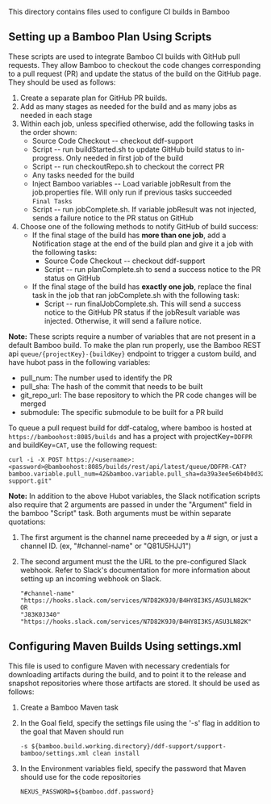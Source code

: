 <!--
/*
 * Copyright (c) Codice Foundation
 *
 * This is free software: you can redistribute it and/or modify it under the terms of the GNU Lesser General Public License as published by the Free Software Foundation, either
 * version 3 of the License, or any later version.
 *
 * This program is distributed in the hope that it will be useful, but WITHOUT ANY WARRANTY; without even the implied warranty of MERCHANTABILITY or FITNESS FOR A PARTICULAR PURPOSE.
 * See the GNU Lesser General Public License for more details. A copy of the GNU Lesser General Public License is distributed along with this program and can be found at
 * <http://www.gnu.org/licenses/lgpl.html>.
 */
-->

This directory contains files used to configure CI builds in Bamboo

## Setting up a Bamboo Plan Using Scripts

These scripts are used to integrate Bamboo CI builds with GitHub pull requests. They allow Bamboo to checkout the code changes corresponding to a pull request (PR) and update the status of the build on the GitHub page. They should be used as follows:

1. Create a separate plan for GitHub PR builds.
2. Add as many stages as needed for the build and as many jobs as needed in each stage
3. Within each job, unless specified otherwise, add the following tasks in the order shown:
    * Source Code Checkout -- checkout ddf-support  
    * Script -- run buildStarted.sh to update GitHub build status to in-progress. Only needed in first job of the build  
    * Script -- run checkoutRepo.sh to checkout the correct PR  
    * Any tasks needed for the build
    * Inject Bamboo variables -- Load variable jobResult from the job.properties file. Will only run if previous tasks succeeded  
      `Final Tasks`
    * Script -- run jobComplete.sh. If variable jobResult was not injected, sends a failure notice to the PR status on GitHub
4. Choose one of the following methods to notify GitHub of build success:
    * If the final stage of the build has **more than one job**, add a Notification stage at the end of the build plan and give it a job with the following tasks:
        * Source Code Checkout -- checkout ddf-support  
        * Script -- run planComplete.sh to send a success notice to the PR status on GitHub  
    * If the final stage of the build has **exactly one job**, replace the final task in the job that ran jobComplete.sh with the following task:
        * Script -- run finalJobComplete.sh. This will send a success notice to the GitHub PR status if the jobResult variable was injected. Otherwise, it will send a failure notice.

**Note:** These scripts require a number of variables that are not present in a default Bamboo build. To make the plan run properly, use the Bamboo REST api `queue/{projectKey}-{buildKey}` endpoint to trigger a custom build, and have hubot pass in the following variables:
  * pull_num: The number used to identify the PR
  * pull_sha: The hash of the commit that needs to be built
  * git_repo_url: The base repository to which the PR code changes will be merged  
  * submodule: The specific submodule to be built for a PR build
  
  To queue a pull request build for ddf-catalog, where bamboo is hosted at `https://bamboohost:8085/builds` and has a project with projectKey=`DDFPR` and buildKey=`CAT`, use the following request: 
  
   ```
   curl -i -X POST https://<username>:<password>@bamboohost:8085/builds/rest/api/latest/queue/DDFPR-CAT?bamboo.variable.pull_num=42&bamboo.variable.pull_sha=da39a3ee5e6b4b0d3255bfef95601890afd80709&bamboo.variable.git_repo_url=https://github.com/codice/ddf-support.git"
   ```

**Note:** In addition to the above Hubot variables, the Slack notification scripts also require that 2 arguments are passed in under the "Argument" field in the bamboo "Script" task. Both arguments must be within separate quotations:

1. The first argument is the channel name preceeded by a # sign, or just a channel ID. (ex, "#channel-name" or "Q81U5HJJ1")
2. The second argument must the the URL to the pre-configured Slack webhook. Refer to Slack's documentation for more information about setting up an incoming webhook on Slack.

    ```
    "#channel-name" "https://hooks.slack.com/services/N7D82K9J0/B4HY8I3KS/ASU3LN82K"
    OR
    "J83K0J340" "https://hooks.slack.com/services/N7D82K9J0/B4HY8I3KS/ASU3LN82K"
    ```

## Configuring Maven Builds Using settings.xml

This file is used to configure Maven with necessary credentials for downloading artifacts during the build, and to point it to the release and snapshot repositories where those artifacts are stored. It should be used as follows:

1. Create a Bamboo Maven task
2. In the Goal field, specify the settings file using the '-s' flag in addition to the goal that Maven should run

    ```
    -s ${bamboo.build.working.directory}/ddf-support/support-bamboo/settings.xml clean install
    ```
    
3. In the Environment variables field, specify the password that Maven should use for the code repositories

    ```
    NEXUS_PASSWORD=${bamboo.ddf.password}
    ```
